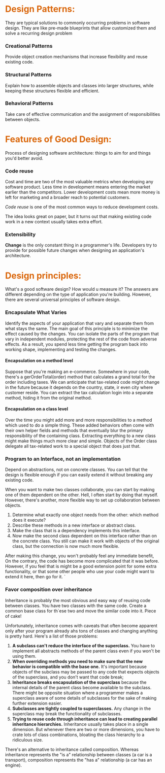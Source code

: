 # <span style="color: #da680b;">Design Patterns:</span>

They are typical solutions to commonly occurring problems in software design. They are like pre-made blueprints that 
allow customized them and solve a recurring design problem

### Creational Patterns

Provide object creation mechanisms that increase flexibility and reuse existing code.

### Structural Patterns

Explain how to assemble objects and classes into larger structures, while keeping these structures flexible and 
efficient.

### Behavioral Patterns

Take care of effective communication and the assignment of responsibilities between objects.

# <span style="color: #da680b;">Features of Good Design:</span>

Process of designing software architecture: things to aim for and things you'd better avoid.

### Code reuse

Cost and time are two of the most valuable metrics when developing any software product. Less time in development means 
entering the market earlier than the competitors. Lower development costs mean more money is left for marketing and a
broader reach to potential customers.

*Code reuse* is one of the most common ways to reduce development costs.

The idea looks great on paper, but it turns out that making existing code work in a new context usually takes extra 
effort. 

### Extensibility

**Change** is the only constant thing in a programmer's life. Developers try to provide for possible future changes when
designing an application's architecture.

# <span style="color: #da680b;">Design principles:</span>

What's a good software design? How would u measure it? The answers are different depending on the type of application 
you're building. However, there are several universal principles of software design.

### Encapsulate What Varies

Identify the aspects of your application that vary and separate them from what stays the same. The main goal of this
principle is to minimize the effect caused by the changes. You can isolate the parts of the program that vary in 
independent modules, protecting the rest of the code from adverse effects. As a result, you spend less time getting
the program back into working shape, implementing and testing the changes.

#### Encapsulation on a method level

Suppose that you're making an e-commerce. Somewhere in your code, there's a gerOrderTotal(order) method that calculates 
a grand total for the order including taxes. We can anticipate that tax-related code might change in the future because 
it depends on the country, state, ir even city where customer reside.  You can extract the tax calculation login into
a separate method, hiding it from the original method.

#### Encapsulation on a class level

Over the time you might add more and more responsibilities to a method which used to do a simple thing. These added 
behaviors often come with their own helper fields and methods that eventually blur the primary responsibility of the 
containing class. Extracting everything to a new class might make things much more clear and simple. Objects of the 
Order class delegate all tax-related work to a special object that does just that.

### Program to an Interface, not an implementation

Depend on abstractions, not on concrete classes. You can tell that the design is flexible enough if you can easily 
extend it without breaking any existing code.

When you want to make two classes collaborate, you can start by making one of them dependent on the other. Hell, I 
often start by doing that myself. However, there's another, more flexible way to set up collaboration between objects.

1. Determine what exactly one object needs from the other: which method does it execute?
2. Describe these methods in a new interface or abstract class.
3. Make the class that is a dependency implements this interface.
4. Now make the second class dependent on this interface rather than on the concrete class. You still can make it 
work with objects of the original class, but the connection is now much more flexible.

After making this change, you won't probably feel any immediate benefit, On the contrary, the code has become more 
complicated that it was before. However, if you feel that is might be a good extension point for some extra 
functionality, or that some other people who use your code might want to extend it here, then go for it.
`
### Favor composition over inheritance

Inheritance is probably the most obvious and easy way of reusing code between classes. You have two classes with the
same code. Create a common base class for th`ese two and move the similar code into it. Piece of cake!

Unfortunately, inheritance comes with caveats that often become apparent only after your program already ahs tons of 
classes and changing anything is pretty hard. Here's  a list of those problems:

1. **A subclass can't reduce the interface of the superclass.** You have to implement all abstracts methods of the 
parent class even if you won't be using them.
2. **When overriding methods you need to make sure that the new behavior is compatible with the base one.** It's 
important because objects of the subclass may be passed to any code that expects objects of the superclass, and
you don't want that code break;
3. **Inheritance breaks encapsulation of the superclass** because the internal details of the parent class become 
available to the subclass. There might be opposite situation where a programmer makes a superclass aware of some 
details of subclasses for the sake of making further extension easier.
4. **Subclasses are tightly coupled to superclasses.** Any change in the superclass may break the functionality
of subclasses.
5. **Trying to reuse code through inheritance can lead to creating parallel inheritance hierarchies.** Inheritance 
usually takes place in a single dimension. But whenever there are two or more dimensions, you have to crate lots of
class combinations, bloating the class hierarchy to a ridiculous size.

There's an alternative to inheritance called composition. Whereas inheritance represents the "is a" relationship 
between classes (a car is a transport), composition represents the "has a" relationship (a car has an engine).

